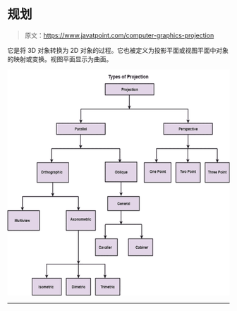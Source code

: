 # 规划

> 原文：<https://www.javatpoint.com/computer-graphics-projection>

它是将 3D 对象转换为 2D 对象的过程。它也被定义为投影平面或视图平面中对象的映射或变换。视图平面显示为曲面。

![Projection](img/8cca0ae51dd10e240fe99b0702e9c69e.png)

* * *
